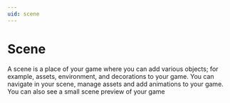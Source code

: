 ```yaml
---
uid: scene
---
```


# Scene

A scene is a place of your game where you can add various objects; for example, assets, environment, and decorations to your game. You can navigate in your scene, manage assets and add animations to your game. You can also see a small scene preview of your game